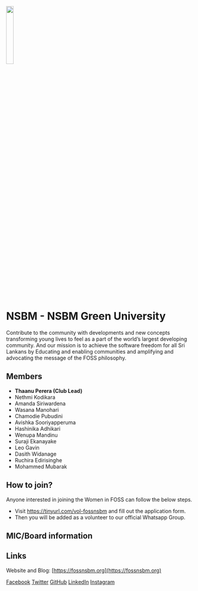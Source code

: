 <img src="https://github.com/fosslk/OpenDesign/blob/master/campus-clubs/NSBM/logo/2020/fossnsbmFullOriginal.png?raw=true#cc_logo" width="20%" />

# NSBM - NSBM Green University

Contribute to the community with developments and new concepts transforming young lives to feel as a part of the world’s largest developing community. And our mission is to achieve the software freedom for all Sri Lankans by Educating and enabling communities and amplifying and advocating the message of the FOSS philosophy.

## Members

- **Thaanu Perera (Club Lead)**
- Nethmi Kodikara
- Amanda Siriwardena
- Wasana Manohari
- Chamodie Pubudini
- Avishka Sooriyapperuma
- Hashinika Adhikari
- Wenupa Mandinu
- Suraji Ekanayake
- Leo Gavin
- Dasith Widanage
- Ruchira Edirisinghe
- Mohammed Mubarak

## How to join?

Anyone interested in joining the Women in FOSS can follow the below steps.
- Visit https://tinyurl.com/vol-fossnsbm and fill out the application form.
- Then you will be added as a volunteer to our official Whatsapp Group.

## MIC/Board information

## Links

Website and Blog: [https://fossnsbm.org](https://fossnsbm.org)

[Facebook](https://www.facebook.com/foss.nsbm)
[Twitter](https://twitter.com/fossnsbm)
[GitHub](https://github.com/fossnsbm)
[LinkedIn](https://www.linkedin.com/company/fossnsbm/)
[Instagram](https://www.instagram.com/fossnsbm/)
